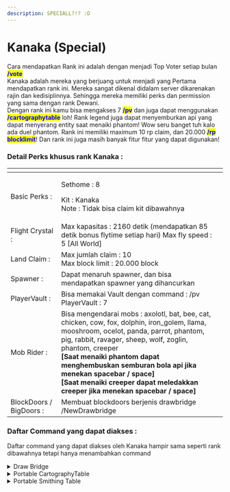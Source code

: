 ```yaml
---
description: SPECIALL?!? :O
---
```


# Kanaka (Special)

Cara mendapatkan Rank ini adalah dengan menjadi Top Voter setiap bulan <mark style="color:blue;">**/vote**</mark>\
Kanaka adalah mereka yang berjuang untuk menjadi yang Pertama mendapatkan rank ini. Mereka sangat dikenal didalam server dikarenakan rajin dan kedisiplinnya. Sehingga mereka memiliki perks dan permission yang sama dengan rank Dewani.\
Dengan rank ini kamu bisa mengakses 7 <mark style="color:blue;">**/pv**</mark> dan juga dapat menggunakan <mark style="color:blue;">**/cartographytable**</mark> loh! Rank legend juga dapat menyemburkan api yang dapat menyerang entity saat menaiki phantom! Wow seru banget tuh kalo ada duel phantom. Rank ini memiliki maximum 10 rp claim, dan 20.000 <mark style="color:blue;">**/rp blocklimit**</mark>! Dan rank ini juga masih banyak fitur fitur yang dapat digunakan!&#x20;

### Detail Perks khusus rank Kanaka :&#x20;

<table data-view="cards"><thead><tr><th></th><th></th><th></th></tr></thead><tbody><tr><td>Basic Perks :</td><td><p>Sethome : 8</p><p>Kit : Kanaka<br>Note : Tidak bisa claim kit dibawahnya</p></td><td></td></tr><tr><td>Flight Crystal :</td><td>Max kapasitas : 2160 detik (mendapatkan 85 detik bonus flytime setiap hari) Max fly speed : 5 [All World]<br></td><td></td></tr><tr><td>Land Claim :</td><td>Max jumlah claim : 10<br>Max block limit : 20.000 block</td><td></td></tr><tr><td>Spawner :</td><td>Dapat menaruh spawner, dan bisa mendapatkan spawner yang dihancurkan</td><td></td></tr><tr><td>PlayerVault :</td><td>Bisa memakai Vault dengan command : /pv<br>PlayerVault : 7</td><td></td></tr><tr><td>Mob Rider :</td><td>Bisa mengendarai mobs : axolotl, bat, bee, cat, chicken, cow, fox, dolphin, iron_golem, llama, mooshroom, ocelot, panda, parrot, phantom, pig, rabbit, ravager, sheep, wolf, zoglin, phantom, creeper<br><strong>[Saat menaiki phantom dapat menghembuskan semburan bola api jika menekan spacebar / space]</strong> <br><strong>[Saat menaiki creeper dapat meledakkan creeper jika menekan spacebar / space]</strong></td><td></td></tr><tr><td>BlockDoors / BigDoors :</td><td>Membuat blockdoors berjenis drawbridge /NewDrawbridge</td><td></td></tr></tbody></table>

### Daftar Command yang dapat diakses :&#x20;

Daftar command yang dapat diakses oleh Kanaka hampir sama seperti rank dibawahnya tetapi hanya menambahkan command

<details>

<summary>Draw Bridge</summary>

Block doors berjenis draw bridge : /NewDrawBridge

</details>

<details>

<summary>Portable CartographyTable </summary>

Dapat mengakses Cartography Table dengan Command : /cartographytable

</details>

<details>

<summary>Portable Smithing Table</summary>

Dapat mengakses Smithing Table dengan Command : /smithtable

</details>
